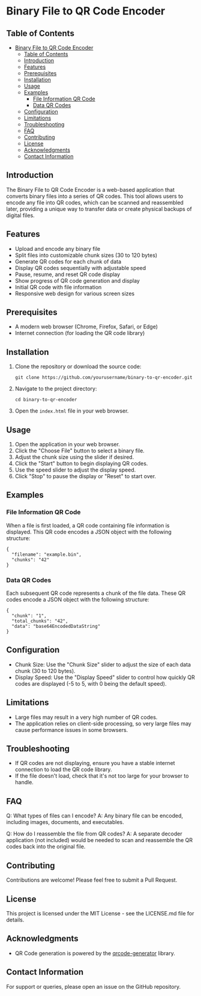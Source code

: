 # Binary File to QR Code Encoder

## Table of Contents
- [Binary File to QR Code Encoder](#binary-file-to-qr-code-encoder)
  - [Table of Contents](#table-of-contents)
  - [Introduction](#introduction)
  - [Features](#features)
  - [Prerequisites](#prerequisites)
  - [Installation](#installation)
  - [Usage](#usage)
  - [Examples](#examples)
    - [File Information QR Code](#file-information-qr-code)
    - [Data QR Codes](#data-qr-codes)
  - [Configuration](#configuration)
  - [Limitations](#limitations)
  - [Troubleshooting](#troubleshooting)
  - [FAQ](#faq)
  - [Contributing](#contributing)
  - [License](#license)
  - [Acknowledgments](#acknowledgments)
  - [Contact Information](#contact-information)

## Introduction

The Binary File to QR Code Encoder is a web-based application that converts binary files into a series of QR codes. This tool allows users to encode any file into QR codes, which can be scanned and reassembled later, providing a unique way to transfer data or create physical backups of digital files.

## Features

- Upload and encode any binary file
- Split files into customizable chunk sizes (30 to 120 bytes)
- Generate QR codes for each chunk of data
- Display QR codes sequentially with adjustable speed
- Pause, resume, and reset QR code display
- Show progress of QR code generation and display
- Initial QR code with file information
- Responsive web design for various screen sizes

## Prerequisites

- A modern web browser (Chrome, Firefox, Safari, or Edge)
- Internet connection (for loading the QR code library)

## Installation

1. Clone the repository or download the source code:
   ```
   git clone https://github.com/yourusername/binary-to-qr-encoder.git
   ```
2. Navigate to the project directory:
   ```
   cd binary-to-qr-encoder
   ```
3. Open the `index.html` file in your web browser.

## Usage

1. Open the application in your web browser.
2. Click the "Choose File" button to select a binary file.
3. Adjust the chunk size using the slider if desired.
4. Click the "Start" button to begin displaying QR codes.
5. Use the speed slider to adjust the display speed.
6. Click "Stop" to pause the display or "Reset" to start over.

## Examples

### File Information QR Code

When a file is first loaded, a QR code containing file information is displayed. This QR code encodes a JSON object with the following structure:

```
{
  "filename": "example.bin",
  "chunks": "42"
}
```

### Data QR Codes

Each subsequent QR code represents a chunk of the file data. These QR codes encode a JSON object with the following structure:

```
{
  "chunk": "1",
  "total_chunks": "42",
  "data": "base64EncodedDataString"
}
```

## Configuration

- Chunk Size: Use the "Chunk Size" slider to adjust the size of each data chunk (30 to 120 bytes).
- Display Speed: Use the "Display Speed" slider to control how quickly QR codes are displayed (-5 to 5, with 0 being the default speed).

## Limitations

- Large files may result in a very high number of QR codes.
- The application relies on client-side processing, so very large files may cause performance issues in some browsers.

## Troubleshooting

- If QR codes are not displaying, ensure you have a stable internet connection to load the QR code library.
- If the file doesn't load, check that it's not too large for your browser to handle.

## FAQ

Q: What types of files can I encode?
A: Any binary file can be encoded, including images, documents, and executables.

Q: How do I reassemble the file from QR codes?
A: A separate decoder application (not included) would be needed to scan and reassemble the QR codes back into the original file.

## Contributing

Contributions are welcome! Please feel free to submit a Pull Request.

## License

This project is licensed under the MIT License - see the LICENSE.md file for details.

## Acknowledgments

- QR Code generation is powered by the [qrcode-generator](https://github.com/kazuhikoarase/qrcode-generator) library.

## Contact Information

For support or queries, please open an issue on the GitHub repository.